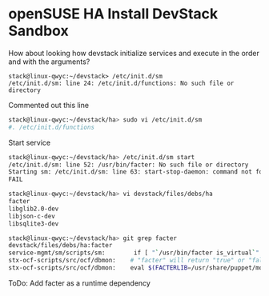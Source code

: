 # openSUSE HA Install DevStack Sandbox

How about looking how devstack initialize services and execute in the order and with the arguments?

```
stack@linux-qwyc:~/devstack> /etc/init.d/sm
/etc/init.d/sm: line 24: /etc/init.d/functions: No such file or directory
```

Commented out this line

```sh
stack@linux-qwyc:~/devstack/ha> sudo vi /etc/init.d/sm 
#. /etc/init.d/functions
```

Start service

```sh
stack@linux-qwyc:~/devstack/ha> /etc/init.d/sm start
/etc/init.d/sm: line 52: /usr/bin/facter: No such file or directory
Starting sm: /etc/init.d/sm: line 63: start-stop-daemon: command not found
FAIL
```

```sh
stack@linux-qwyc:~/devstack/ha> vi devstack/files/debs/ha
facter
libglib2.0-dev
libjson-c-dev
libsqlite3-dev
```

```sh
stack@linux-qwyc:~/devstack/ha> git grep facter
devstack/files/debs/ha:facter
service-mgmt/sm/scripts/sm:        if [ "`/usr/bin/facter is_virtual`" = "true" ]
stx-ocf-scripts/src/ocf/dbmon:    # "facter" will return "true" or "false" 
stx-ocf-scripts/src/ocf/dbmon:    eval $(FACTERLIB=/usr/share/puppet/modules/platform/lib/facter/ facter is_controller_active)
```

ToDo: Add facter as a runtime dependency
